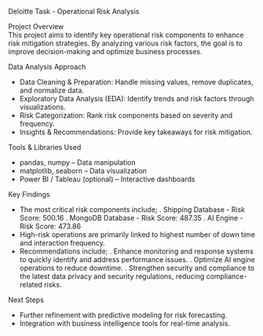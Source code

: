 Deloitte Task - Operational Risk Analysis  


Project Overview  
This project aims to identify key operational risk components to enhance risk mitigation strategies. By analyzing various risk factors, the goal is to improve decision-making and optimize business processes.  


Data Analysis Approach 
- Data Cleaning & Preparation: Handle missing values, remove duplicates, and normalize data.  
- Exploratory Data Analysis (EDA): Identify trends and risk factors through visualizations.  
- Risk Categorization: Rank risk components based on severity and frequency.  
- Insights & Recommendations: Provide key takeaways for risk mitigation.  


Tools & Libraries Used  
- pandas, numpy – Data manipulation  
- matplotlib, seaborn – Data visualization  
- Power BI / Tableau (optional) – Interactive dashboards  


Key Findings  
- The most critical risk components include; 
. Shipping Database - Risk Score: 500.16
. MongoDB Database - Risk Score: 487.35
. AI Engine - Risk Score: 473.86 
- High-risk operations are primarily linked to highest number of down time and interaction frequency.  
- Recommendations include; 
. Enhance monitoring and response systems to quickly identify and address performance issues.
. Optimize AI engine operations to reduce downtime.
. Strengthen security and compliance to the latest data privacy and security regulations, reducing compliance-related risks.
  


Next Steps  
- Further refinement with predictive modeling for risk forecasting.  
- Integration with business intelligence tools for real-time analysis.  
